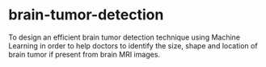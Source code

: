 # brain-tumor-detection
To design an efficient brain tumor detection technique using Machine Learning in order to help  doctors to identify the size, shape and location of brain tumor if present from brain MRI images.

